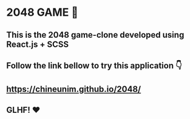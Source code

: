 # 2048 GAME 👾

## This is the 2048 game-clone developed using React.js + SCSS

## Follow the link bellow to try this application 👇

## https://chineunim.github.io/2048/

## GLHF! ❤️ 
